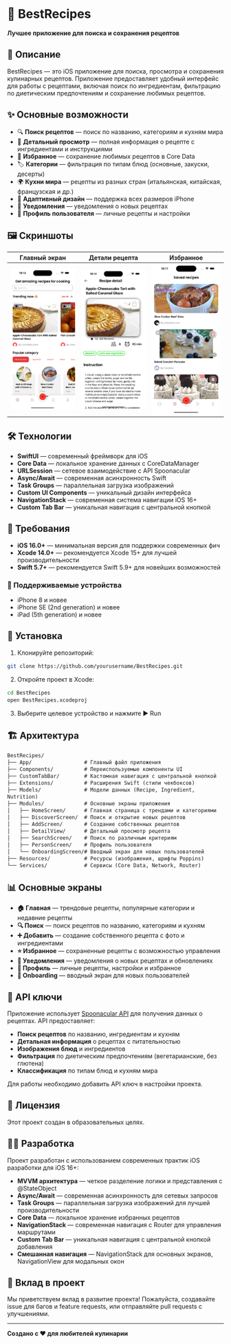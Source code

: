 # 🍳 BestRecipes

**Лучшее приложение для поиска и сохранения рецептов**

## 📱 Описание

BestRecipes — это iOS приложение для поиска, просмотра и сохранения кулинарных рецептов. Приложение предоставляет удобный интерфейс для работы с рецептами, включая поиск по ингредиентам, фильтрацию по диетическим предпочтениям и сохранение любимых рецептов.

## ✨ Основные возможности

- 🔍 **Поиск рецептов** — поиск по названию, категориям и кухням мира
- 📖 **Детальный просмотр** — полная информация о рецепте с ингредиентами и инструкциями
- 💾 **Избранное** — сохранение любимых рецептов в Core Data
- 🏷️ **Категории** — фильтрация по типам блюд (основные, закуски, десерты)
- 🌍 **Кухни мира** — рецепты из разных стран (итальянская, китайская, французская и др.)
- 📱 **Адаптивный дизайн** — поддержка всех размеров iPhone
- 🔔 **Уведомления** — уведомления о новых рецептах
- 👤 **Профиль пользователя** — личные рецепты и настройки

## 🖼 Скриншоты 

| Главный экран | Детали рецепта | Избранное | 
|---------------|----------------|-----------|
| <img src="BestRecipes/Components/Screenshots/HomeScreen.png" width="280" alt="Главный экран"> | <img src="BestRecipes/Components/Screenshots/DetailScreen.png" width="280" alt="Детали рецепта"> | <img src="BestRecipes/Components/Screenshots/DiscoverScreen.png" width="280" alt="Избранное"> |

## 🛠 Технологии

- **SwiftUI** — современный фреймворк для iOS
- **Core Data** — локальное хранение данных с CoreDataManager
- **URLSession** — сетевое взаимодействие с API Spoonacular
- **Async/Await** — современная асинхронность Swift
- **Task Groups** — параллельная загрузка изображений
- **Custom UI Components** — уникальный дизайн интерфейса
- **NavigationStack** — современная система навигации iOS 16+
- **Custom Tab Bar** — уникальная навигация с центральной кнопкой

## 📱 Требования

- **iOS 16.0+** — минимальная версия для поддержки современных фич
- **Xcode 14.0+** — рекомендуется Xcode 15+ для лучшей производительности
- **Swift 5.7+** — рекомендуется Swift 5.9+ для новейших возможностей

### 📱 Поддерживаемые устройства
- iPhone 8 и новее
- iPhone SE (2nd generation) и новее
- iPad (5th generation) и новее

## 🚀 Установка

1. Клонируйте репозиторий:
```bash
git clone https://github.com/yourusername/BestRecipes.git
```

2. Откройте проект в Xcode:
```bash
cd BestRecipes
open BestRecipes.xcodeproj
```

3. Выберите целевое устройство и нажмите ▶️ Run

## 🏗 Архитектура

```
BestRecipes/
├── App/                 # Главный файл приложения
├── Components/          # Переиспользуемые компоненты UI
├── CustomTabBar/        # Кастомная навигация с центральной кнопкой
├── Extensions/          # Расширения Swift (стили чекбоксов)
├── Models/              # Модели данных (Recipe, Ingredient, Nutrition)
├── Modules/             # Основные экраны приложения
│   ├── HomeScreen/      # Главная страница с трендами и категориями
│   ├── DiscoverScreen/  # Поиск и открытие новых рецептов
│   ├── AddScreen/       # Создание собственных рецептов
│   ├── DetailView/      # Детальный просмотр рецепта
│   ├── SearchScreen/    # Поиск по различным критериям
│   ├── PersonScreen/    # Профиль пользователя
│   └── OnboardingScreen/# Вводный экран для новых пользователей
├── Resources/           # Ресурсы (изображения, шрифты Poppins)
└── Services/            # Сервисы (Core Data, Network, Router)
```

## 📊 Основные экраны

- **🏠 Главная** — трендовые рецепты, популярные категории и недавние рецепты
- **🔍 Поиск** — поиск рецептов по названию, категориям и кухням
- **➕ Добавить** — создание собственного рецепта с фото и ингредиентами
- **⭐ Избранное** — сохраненные рецепты с возможностью управления
- **🔔 Уведомления** — уведомления о новых рецептах и обновлениях
- **👤 Профиль** — личные рецепты, настройки и избранное
- **📱 Onboarding** — вводный экран для новых пользователей

## 🔑 API ключи

Приложение использует [Spoonacular API](https://spoonacular.com/food-api) для получения данных о рецептах. API предоставляет:
- **Поиск рецептов** по названию, ингредиентам и кухням
- **Детальная информация** о рецептах с питательностью
- **Изображения блюд** и ингредиентов
- **Фильтрация** по диетическим предпочтениям (вегетарианские, без глютена)
- **Классификация** по типам блюд и кухням мира

Для работы необходимо добавить API ключ в настройки проекта.

## 📝 Лицензия

Этот проект создан в образовательных целях.

## 👨‍💻 Разработка

Проект разработан с использованием современных практик iOS разработки для iOS 16+:
- **MVVM архитектура** — четкое разделение логики и представления с @StateObject
- **Async/Await** — современная асинхронность для сетевых запросов
- **Task Groups** — параллельная загрузка изображений для лучшей производительности
- **Core Data** — локальное хранение избранных рецептов
- **NavigationStack** — современная навигация с Router для управления маршрутами
- **Custom Tab Bar** — уникальная навигация с центральной кнопкой добавления
- **Смешанная навигация** — NavigationStack для основных экранов, NavigationView для модальных окон

## 🤝 Вклад в проект

Мы приветствуем вклад в развитие проекта! Пожалуйста, создавайте issue для багов и feature requests, или отправляйте pull requests с улучшениями.

---

**Создано с ❤️ для любителей кулинарии**
